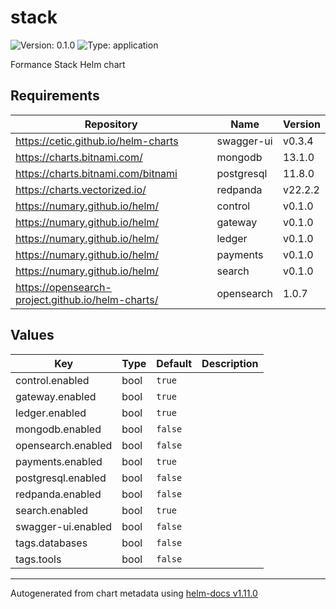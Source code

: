 # stack

![Version: 0.1.0](https://img.shields.io/badge/Version-0.1.0-informational?style=flat-square) ![Type: application](https://img.shields.io/badge/Type-application-informational?style=flat-square)

Formance Stack Helm chart

## Requirements

| Repository | Name | Version |
|------------|------|---------|
| https://cetic.github.io/helm-charts | swagger-ui | v0.3.4 |
| https://charts.bitnami.com/ | mongodb | 13.1.0 |
| https://charts.bitnami.com/bitnami | postgresql | 11.8.0 |
| https://charts.vectorized.io/ | redpanda | v22.2.2 |
| https://numary.github.io/helm/ | control | v0.1.0 |
| https://numary.github.io/helm/ | gateway | v0.1.0 |
| https://numary.github.io/helm/ | ledger | v0.1.0 |
| https://numary.github.io/helm/ | payments | v0.1.0 |
| https://numary.github.io/helm/ | search | v0.1.0 |
| https://opensearch-project.github.io/helm-charts/ | opensearch | 1.0.7 |

## Values

| Key | Type | Default | Description |
|-----|------|---------|-------------|
| control.enabled | bool | `true` |  |
| gateway.enabled | bool | `true` |  |
| ledger.enabled | bool | `true` |  |
| mongodb.enabled | bool | `false` |  |
| opensearch.enabled | bool | `false` |  |
| payments.enabled | bool | `true` |  |
| postgresql.enabled | bool | `false` |  |
| redpanda.enabled | bool | `false` |  |
| search.enabled | bool | `true` |  |
| swagger-ui.enabled | bool | `false` |  |
| tags.databases | bool | `false` |  |
| tags.tools | bool | `false` |  |

----------------------------------------------
Autogenerated from chart metadata using [helm-docs v1.11.0](https://github.com/norwoodj/helm-docs/releases/v1.11.0)
